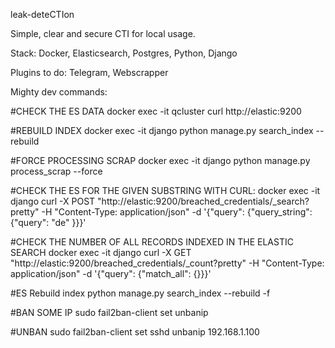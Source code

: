 leak-deteCTIon

Simple, clear and secure CTI for local usage.

Stack:
Docker, Elasticsearch, Postgres, Python, Django

Plugins to do:
Telegram, Webscrapper


Mighty dev commands:

#CHECK THE ES DATA
docker exec -it qcluster curl http://elastic:9200 

#REBUILD INDEX
docker exec -it django python manage.py search_index --rebuild 

#FORCE PROCESSING SCRAP
docker exec -it django python manage.py process_scrap --force 

#CHECK THE ES FOR THE GIVEN SUBSTRING WITH CURL:
docker exec -it django curl -X POST "http://elastic:9200/breached_credentials/_search?pretty" -H "Content-Type: application/json" -d '{"query": {"query_string": {"query": "de"
}}}'


#CHECK THE NUMBER OF ALL RECORDS INDEXED IN THE ELASTIC SEARCH 
docker exec -it django curl -X GET "http://elastic:9200/breached_credentials/_count?pretty" -H "Content-Type: application/json" -d '{"query": {"match_all": {}}}'

#ES Rebuild index
python manage.py search_index --rebuild -f

#BAN SOME IP 
sudo fail2ban-client set <jail> unbanip <IP>

#UNBAN 
sudo fail2ban-client set sshd unbanip 192.168.1.100
